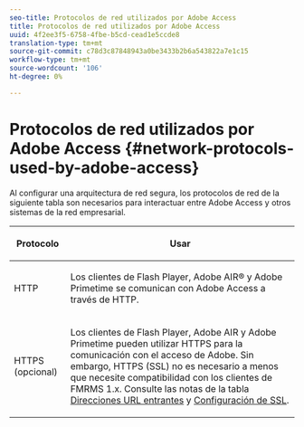 ```yaml
---
seo-title: Protocolos de red utilizados por Adobe Access
title: Protocolos de red utilizados por Adobe Access
uuid: 4f2ee3f5-6758-4fbe-b5cd-cead1e5ccde8
translation-type: tm+mt
source-git-commit: c78d3c87848943a0be3433b2b6a543822a7e1c15
workflow-type: tm+mt
source-wordcount: '106'
ht-degree: 0%

---
```



# Protocolos de red utilizados por Adobe Access {#network-protocols-used-by-adobe-access}

Al configurar una arquitectura de red segura, los protocolos de red de la siguiente tabla son necesarios para interactuar entre Adobe Access y otros sistemas de la red empresarial.

<table frame="all" colsep="1" rowsep="1" class="+ topic/table adobe-d/table " id="table-itc-33z-n4"> 
 <thead class="- topic/thead "> 
  <tr rowsep="1" class="- topic/row "> 
   <th colname="1" class="- topic/entry entry"> <p class="- topic/p ">Protocolo </p> </th> 
   <th colname="2" class="- topic/entry entry"> <p class="- topic/p ">Usar </p> </th> 
  </tr> 
 </thead>
 <tbody class="- topic/tbody "> 
  <tr rowsep="1" class="- topic/row "> 
   <td colname="1" class="- topic/entry "> <p class="- topic/p ">HTTP </p> </td> 
   <td colname="2" class="- topic/entry "> <p class="- topic/p ">Los clientes de Flash Player, Adobe AIR® y Adobe Primetime se comunican con Adobe Access a través de HTTP. </p> </td> 
  </tr> 
  <tr rowsep="0" class="- topic/row "> 
   <td colname="1" class="- topic/entry "> <p class="- topic/p ">HTTPS (opcional) </p> </td> 
   <td colname="2" class="- topic/entry "> <p class="- topic/p ">Los clientes de Flash Player, Adobe AIR y Adobe Primetime pueden utilizar HTTPS para la comunicación con el acceso de Adobe. Sin embargo, HTTPS (SSL) no es necesario a menos que necesite compatibilidad con los clientes de FMRMS 1.x. Consulte las notas de la tabla <a href="network-topology-firewall-rules.md" format="dita" scope="local"> Direcciones URL entrantes</a> y <a href="network-topology-nw-protocols.md"> Configuración de SSL</a>. </p> </td> 
  </tr> 
 </tbody> 
</table>